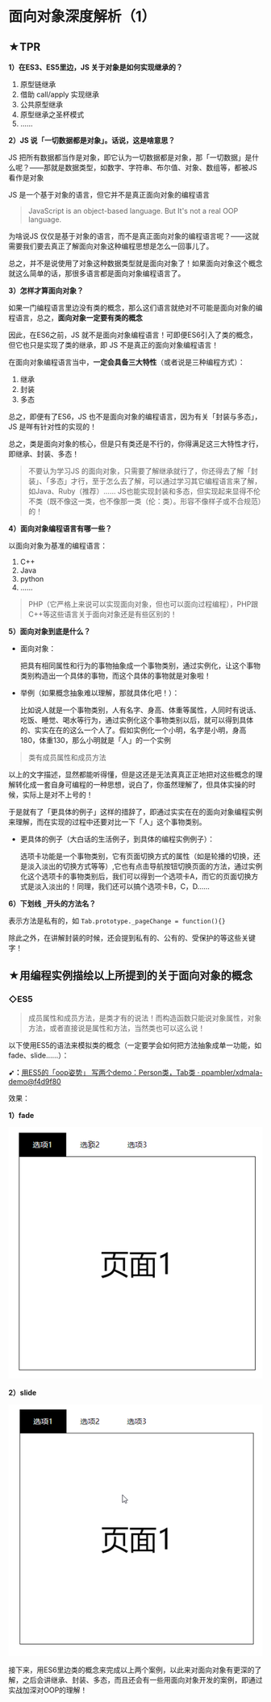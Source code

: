 # 面向对象深度解析（1）

## ★TPR

**1）在ES3、ES5里边，JS 关于对象是如何实现继承的？**

1. 原型链继承
2. 借助 call/apply 实现继承
3. 公共原型继承
4. 原型继承之圣杯模式
5. ……

**2）JS 说「一切数据都是对象」。话说，这是啥意思？**

JS 把所有数据都当作是对象，即它认为一切数据都是对象，那「一切数据」是什么呢？——那就是数据类型，如数字、字符串、布尔值、对象、数组等，都被JS 看作是对象

JS 是一个基于对象的语言，但它并不是真正面向对象的编程语言

> JavaScript is an object-based language. But It's not a real OOP language.

为啥说JS 仅仅是基于对象的语言，而不是真正面向对象的编程语言呢？——这就需要我们要去真正了解面向对象这种编程思想是怎么一回事儿了。

总之，并不是说使用了对象这种数据类型就是面向对象了！如果面向对象这个概念就这么简单的话，那很多语言都是面向对象编程语言了。

**3）怎样才算面向对象？**

如果一门编程语言里边没有类的概念，那么这们语言就绝对不可能是面向对象的编程语言，总之，**面向对象一定要有类的概念**

因此，在ES6之前，JS 就不是面向对象编程语言！可即便ES6引入了类的概念，但它也只是实现了类的继承，即 JS 不是真正的面向对象编程语言！

在面向对象编程语言当中，**一定会具备三大特性**（或者说是三种编程方式）：

1. 继承
2. 封装
3. 多态

总之，即便有了ES6，JS 也不是面向对象的编程语言，因为有关「封装与多态」，JS 是咩有针对性的实现的！

总之，类是面向对象的核心，但是只有类还是不行的，你得满足这三大特性才行，即继承、封装、多态！

> 不要认为学习JS 的面向对象，只需要了解继承就行了，你还得去了解「封装」、「多态」才行，至于怎么去了解，可以通过学习其它编程语言来了解，如Java、Ruby（推荐）……
> JS也能实现封装和多态，但实现起来显得不伦不类（既不像这一类，也不像那一类（伦：类）。形容不像样子或不合规范）的！

**4）面向对象编程语言有哪一些？**

以面向对象为基准的编程语言：

1. C++
2. Java
3. python
4. ……

> PHP（它严格上来说可以实现面向对象，但也可以面向过程编程），PHP跟C++等这些语言关于面向对象还是有些区别的！

**5）面向对象到底是什么？**

- 面向对象：
  
  把具有相同属性和行为的事物抽象成一个事物类别，通过实例化，让这个事物类别构造出一个具体的事物，而这个具体的事物就是对象啦！

- 举例（如果概念抽象难以理解，那就具体化吧！）：
  
  比如说人就是一个事物类别，人有名字、身高、体重等属性，人同时有说话、吃饭、睡觉、喝水等行为，通过实例化这个事物类别以后，就可以得到具体的、实实在在的这么一个人了。假如实例化一个小明，名字是小明，身高180，体重130，那么小明就是「人」的一个实例

> 类有成员属性和成员方法

以上的文字描述，显然都能听得懂，但是这还是无法真真正正地把对这些概念的理解转化成一套自身可编程的一种思想，说白了，你虽然理解了，但具体实操的时候，实际上是对不上号的！

于是就有了「更具体的例子」这样的措辞了，即通过实实在在的面向对象编程实例来理解，而在实现的过程中还要对比一下「人」这个事物类别。

- 更具体的例子（大白话的生活例子，到具体的编程实例例子）：

  选项卡功能是一个事物类别，它有页面切换方式的属性（如是轮播的切换，还是淡入淡出的切换方式等等）,它也有点击导航按钮切换页面的方法，通过实例化这个选项卡的事物类别后，我们可以得到一个选项卡A，而它的页面切换方式是淡入淡出的！同理，我们还可以搞个选项卡B，C，D……

**6）下划线 `_`开头的方法名？**

表示方法是私有的，如 `Tab.prototype._pageChange = function(){}`

除此之外，在讲解封装的时候，还会提到私有的、公有的、受保护的等这些关键字！

## ★用编程实例描绘以上所提到的关于面向对象的概念

### ◇ES5

> 成员属性和成员方法，是类才有的说法！而构造函数只能说对象属性，对象方法，或者直接说是属性和方法，当然类也可以这么说！

以下使用ES5的语法来模拟类的概念（一定要学会如何把方法抽象成单一功能，如fade、slide……）：

**➹：**[用ES5的「oop姿势」 写两个demo：Person类，Tab类 · ppambler/xdmala-demo@f4d9f80](https://github.com/ppambler/xdmala-demo/commit/f4d9f8012cfe0bb354a0b76e40fcd41962820d95)

效果：

**1）fade**

![fade](./assets/img/fade.gif)

**2）slide**

![slide](./assets/img/slide.gif)


接下来，用ES6里边类的概念来完成以上两个案例，以此来对面向对象有更深的了解，之后会讲继承、封装、多态，而且还会有一些用面向对象开发的案例，即通过实战加深对OOP的理解！








